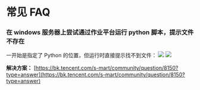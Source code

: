 
# 常见 FAQ
### 在 windows 服务器上尝试通过作业平台运行 python 脚本，提示文件不存在
一开始是指定了 Python 的位置，但运行时直接提示找不到文件：
![](../FAQs/media/001.png)
![](../FAQs/media/002.png)

**解决方案：**
[https://bk.tencent.com/s-mart/community/question/8150?type=answer](https://bk.tencent.com/s-mart/community/question/8150?type=answer)

